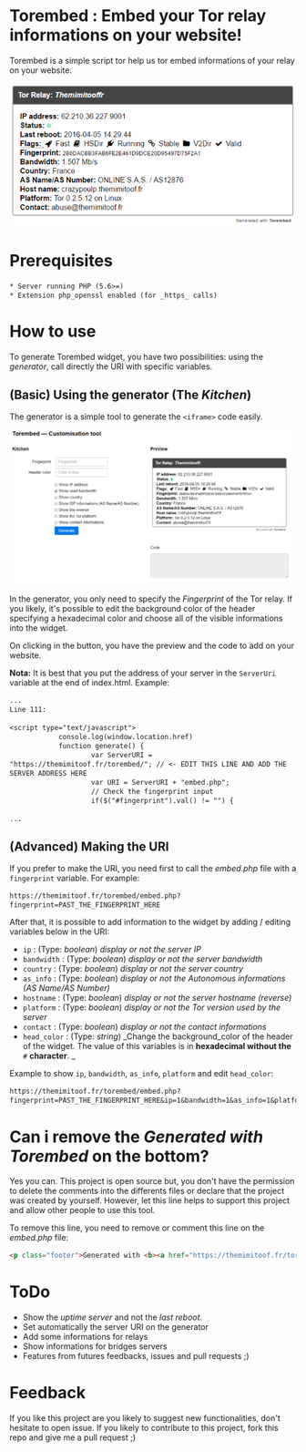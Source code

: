 # Torembed : Embed your Tor relay informations on your website!
Torembed is a simple script tor help us tor embed informations of your relay on your website.

![Torembed_widget](doc/img/widget.PNG)

# Prerequisites
    * Server running PHP (5.6>=)
    * Extension php_openssl enabled (for _https_ calls)

# How to use
To generate Torembed widget, you have two possibilities: using the _generator_, call directly the URI with specific variables.

## (__Basic__) Using the generator (The _Kitchen_)
The generator is a simple tool to generate the ```<iframe>``` code easily.

![torembed-generator](doc/img/generator.PNG)

In the generator, you only need to specify the _Fingerprint_ of the Tor relay. If you likely, it's possible to edit the background color of the header specifying a hexadecimal color and choose all of the visible informations into the widget.

On clicking in the button, you have the preview and the code to add on your website.

__Nota:__ It is best that you put the address of your server in the ``ServerUri`` variable at the end of index.html. Example:
```
...
Line 111:

<script type="text/javascript">
            console.log(window.location.href)
            function generate() {
                    var ServerURI = "https://themimitoof.fr/torembed/"; // <- EDIT THIS LINE AND ADD THE SERVER ADDRESS HERE
                    var URI = ServerURI + "embed.php";
                    // Check the fingerprint input
                    if($("#fingerprint").val() != "") {

...
```


## (__Advanced__) Making the URI
If you prefer to make the URI, you need first to call the _embed.php_ file with a ```fingerprint``` variable. For example:
```
https://themimitoof.fr/torembed/embed.php?fingerprint=PAST_THE_FINGERPRINT_HERE
```
After that, it is possible to add information to the widget by adding / editing variables below in the URI:

 * ```ip``` : (Type: _boolean_) _display or not the server IP_
 * ```bandwidth``` : (Type: _boolean_) _display or not the server bandwidth_
 * ```country``` : (Type: _boolean_) _display or not the server country_
 * ```as_info``` : (Type: _boolean_) _display or not the Autonomous informations (AS Name/AS Number)_
 * ```hostname``` : (Type: _boolean_) _display or not the server hostname (reverse)_
 * ```platform``` : (Type: _boolean_) _display or not the Tor version used by the server_
 * ```contact``` : (Type: _boolean_) _display or not the contact informations_
 * ```head_color``` : (Type: _string_) _Change the background_color of the header of the widget. The value of this variables is in **hexadecimal without the** ``#`` **character**. _  


Example to show ``ip``, ``bandwidth``, ``as_info``, ``platform`` and edit ``head_color``:

```
https://themimitoof.fr/torembed/embed.php?fingerprint=PAST_THE_FINGERPRINT_HERE&ip=1&bandwidth=1&as_info=1&platform=1&head_color=3848BB
```


# Can i remove the _Generated with Torembed_ on the bottom?
Yes you can. This project is open source but, you don't have the permission to delete the comments into the differents files or declare that the project was created by yourself. However, let this line helps to support this project and allow other people to use this tool.

To remove this line, you need to remove or comment this line on the _embed.php_ file:
```html
<p class="footer">Generated with <b><a href="https://themimitoof.fr/torembed" target="_blank">Torembed</a></b></p>
```

# ToDo
 * Show the _uptime server_ and not the _last reboot_.
 * Set automatically the server URI on the generator
 * Add some informations for relays
 * Show informations for bridges servers
 * Features from futures feedbacks, issues and pull requests ;)

# Feedback
If you like this project are you likely to suggest new functionalities, don't hesitate to open issue. If you likely to contribute to this project, fork this repo and give me a pull request ;)
